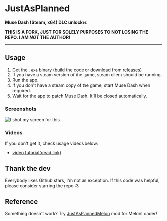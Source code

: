 # JustAsPlanned
**Muse Dash (Steam, x64) DLC unlocker.**

**THIS IS A FORK, JUST FOR SOLELY PURPOSES TO NOT LOSING THE REPO. I AM *NOT* THE AUTHOR!**

----

## Usage
1. Get the `.exe` binary (build the code or download from [releases](https://github.com/ios7jbpro/JustAsPlanned/releases))
2. If you have a steam version of the game, steam client should be running.
3. Run the app.
4. If you don't have a steam copy of the game, start Muse Dash when required.
5. Wait for the app to patch Muse Dash. It'll be closed automatically.

### Screenshots
![I shot my screen for this](https://raw.githubusercontent.com/ios7jbpro/JustAsPlanned/master/screenshot.png)

### Videos
If you don't get it, check usage videos below:
- [video tutorial(dead link)](https://www.youtube.com/watch?v=pjx6BY-UI6Y)

## Thank the dev
Everybody likes Github stars, I'm not an exception. If this code was helpful, please consider starring the repo :3


## Reference
Something doesn't work? Try [JustAsPlannedMelon](https://github.com/ios7jbpro/JustAsPlannedMelon) mod for MelonLoader!
